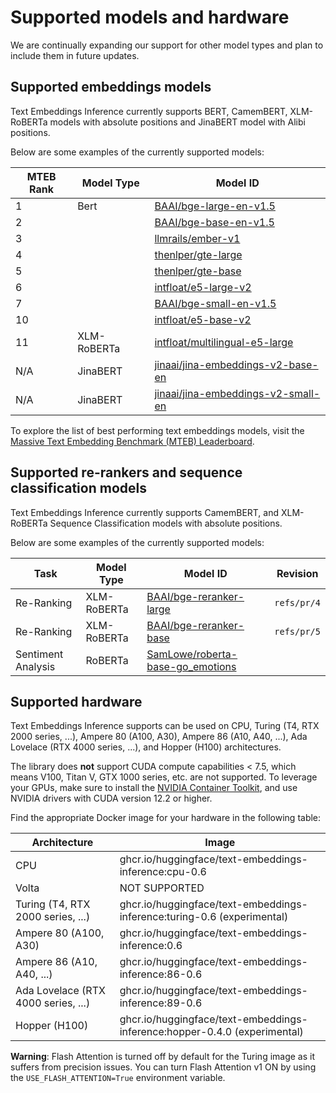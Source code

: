 <!--Copyright 2023 The HuggingFace Team. All rights reserved.

Licensed under the Apache License, Version 2.0 (the "License"); you may not use this file except in compliance with
the License. You may obtain a copy of the License at

http://www.apache.org/licenses/LICENSE-2.0

Unless required by applicable law or agreed to in writing, software distributed under the License is distributed on
an "AS IS" BASIS, WITHOUT WARRANTIES OR CONDITIONS OF ANY KIND, either express or implied. See the License for the
specific language governing permissions and limitations under the License.

⚠️ Note that this file is in Markdown but contain specific syntax for our doc-builder (similar to MDX) that may not be
rendered properly in your Markdown viewer.

-->

# Supported models and hardware

We are continually expanding our support for other model types and plan to include them in future updates.

## Supported embeddings models

Text Embeddings Inference currently supports BERT, CamemBERT, XLM-RoBERTa models with absolute positions and JinaBERT
model with Alibi positions.

Below are some examples of the currently supported models:


| MTEB Rank | Model Type  | Model ID                                                                               |
|-----------|-------------|----------------------------------------------------------------------------------------|
| 1         | Bert        | [BAAI/bge-large-en-v1.5](https://hf.co/BAAI/bge-large-en-v1.5)                         |
| 2         |             | [BAAI/bge-base-en-v1.5](https://hf.co/BAAI/bge-base-en-v1.5)                           |
| 3         |             | [llmrails/ember-v1](https://hf.co/llmrails/ember-v1)                                   |
| 4         |             | [thenlper/gte-large](https://hf.co/thenlper/gte-large)                                 |
| 5         |             | [thenlper/gte-base](https://hf.co/thenlper/gte-base)                                   |
| 6         |             | [intfloat/e5-large-v2](https://hf.co/intfloat/e5-large-v2)                             |
| 7         |             | [BAAI/bge-small-en-v1.5](https://hf.co/BAAI/bge-small-en-v1.5)                         |
| 10        |             | [intfloat/e5-base-v2](https://hf.co/intfloat/e5-base-v2)                               |
| 11        | XLM-RoBERTa | [intfloat/multilingual-e5-large](https://hf.co/intfloat/multilingual-e5-large)         |
| N/A       | JinaBERT    | [jinaai/jina-embeddings-v2-base-en](https://hf.co/jinaai/jina-embeddings-v2-base-en)   |
| N/A       | JinaBERT    | [jinaai/jina-embeddings-v2-small-en](https://hf.co/jinaai/jina-embeddings-v2-small-en) |


To explore the list of best performing text embeddings models, visit the
[Massive Text Embedding Benchmark (MTEB) Leaderboard](https://huggingface.co/spaces/mteb/leaderboard).

## Supported re-rankers and sequence classification models

Text Embeddings Inference currently supports CamemBERT, and XLM-RoBERTa Sequence Classification models with absolute positions.

Below are some examples of the currently supported models:

| Task               | Model Type  | Model ID                                                                                    | Revision    |
|--------------------|-------------|---------------------------------------------------------------------------------------------|-------------|
| Re-Ranking         | XLM-RoBERTa | [BAAI/bge-reranker-large](https://huggingface.co/BAAI/bge-reranker-large)                   | `refs/pr/4` |
| Re-Ranking         | XLM-RoBERTa | [BAAI/bge-reranker-base](https://huggingface.co/BAAI/bge-reranker-base)                     | `refs/pr/5` |
| Sentiment Analysis | RoBERTa     | [SamLowe/roberta-base-go_emotions](https://huggingface.co/SamLowe/roberta-base-go_emotions) |             |

## Supported hardware

Text Embeddings Inference supports can be used on CPU, Turing (T4, RTX 2000 series, ...), Ampere 80 (A100, A30),
Ampere 86 (A10, A40, ...), Ada Lovelace (RTX 4000 series, ...), and Hopper (H100) architectures.

The library does **not** support CUDA compute capabilities < 7.5, which means V100, Titan V, GTX 1000 series, etc. are not supported.
To leverage your GPUs, make sure to install the
[NVIDIA Container Toolkit](https://docs.nvidia.com/datacenter/cloud-native/container-toolkit/install-guide.html), and use
NVIDIA drivers with CUDA version 12.2 or higher.

Find the appropriate Docker image for your hardware in the following table:

| Architecture                        | Image                                                                     |
|-------------------------------------|---------------------------------------------------------------------------|
| CPU                                 | ghcr.io/huggingface/text-embeddings-inference:cpu-0.6                     |
| Volta                               | NOT SUPPORTED                                                             |
| Turing (T4, RTX 2000 series, ...)   | ghcr.io/huggingface/text-embeddings-inference:turing-0.6 (experimental)   |
| Ampere 80 (A100, A30)               | ghcr.io/huggingface/text-embeddings-inference:0.6                         |
| Ampere 86 (A10, A40, ...)           | ghcr.io/huggingface/text-embeddings-inference:86-0.6                      |
| Ada Lovelace (RTX 4000 series, ...) | ghcr.io/huggingface/text-embeddings-inference:89-0.6                      |
| Hopper (H100)                       | ghcr.io/huggingface/text-embeddings-inference:hopper-0.4.0 (experimental) |

**Warning**: Flash Attention is turned off by default for the Turing image as it suffers from precision issues.
You can turn Flash Attention v1 ON by using the `USE_FLASH_ATTENTION=True` environment variable.

